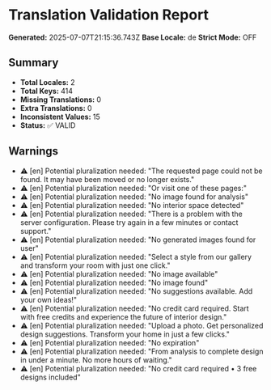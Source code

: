 # Translation Validation Report

**Generated:** 2025-07-07T21:15:36.743Z
**Base Locale:** de
**Strict Mode:** OFF

## Summary

- **Total Locales:** 2
- **Total Keys:** 414
- **Missing Translations:** 0
- **Extra Translations:** 0
- **Inconsistent Values:** 15
- **Status:** ✅ VALID

## Warnings

- ⚠️ [en] Potential pluralization needed: "The requested page could not be found. It may have been moved or no longer exists."
- ⚠️ [en] Potential pluralization needed: "Or visit one of these pages:"
- ⚠️ [en] Potential pluralization needed: "No image found for analysis"
- ⚠️ [en] Potential pluralization needed: "No interior space detected"
- ⚠️ [en] Potential pluralization needed: "There is a problem with the server configuration. Please try again in a few minutes or contact support."
- ⚠️ [en] Potential pluralization needed: "No generated images found for user"
- ⚠️ [en] Potential pluralization needed: "Select a style from our gallery and transform your room with just one click."
- ⚠️ [en] Potential pluralization needed: "No image available"
- ⚠️ [en] Potential pluralization needed: "No image found"
- ⚠️ [en] Potential pluralization needed: "No suggestions available. Add your own ideas!"
- ⚠️ [en] Potential pluralization needed: "No credit card required. Start with free credits and experience the future of interior design."
- ⚠️ [en] Potential pluralization needed: "Upload a photo. Get personalized design suggestions. Transform your home in just a few clicks."
- ⚠️ [en] Potential pluralization needed: "No expiration"
- ⚠️ [en] Potential pluralization needed: "From analysis to complete design in under a minute. No more hours of waiting."
- ⚠️ [en] Potential pluralization needed: "No credit card required • 3 free designs included"

